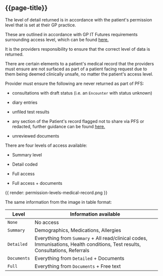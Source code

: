 ## {{page-title}}

The level of detail returned is in accordance with the patient's permission level that is set at their GP practice. 

These are outlined in accordance with GP IT Futures requirements surrounding access level, which can be found [here.](https://gpitbjss.atlassian.net/wiki/spaces/DCSDCS/pages/1391134394/View+Record+-+Citizen+-+Standard+v1.0.2)

It is the providers responsibility to ensure that the correct level of data is returned.

There are certain elements to a patient's medical record that the providers must ensure are not surfaced as part of a patient facing request due to them being deemed clinically unsafe, no matter the patient's access level. 

Provider must ensure the following are never returned as part of PFS:

* consultations with draft status (i.e. an `Encounter` with status unknown)

* diary entries

* unfiled test results

* any section of the Patient's record flagged not to share via PFS or redacted, further guidance can be found [here.](https://simplifier.net/guide/GP-Connect-Patient-Facing-Access-Record/Home/Design/Redactions?version=current)

* unreviewed documents


There are four levels of access available:

* Summary level

* Detail coded

* Full access

* Full access + documents

{{ render: permission-levels-medical-record.png }}

The same information from the image in table format:

| Level       | Information available                                                                                                          |
| -----       | ---------------------                                                                                                          |
| `None`      | No access                                                                                                                      |
| `Summary`   | Demographics, Medications, Allergies                                                                                           |
| `Detailed`  | Everything from `Summary` + All read/clinical codes, Immunisations, Health conditions, Test results, Consultations, Referrals |
| `Documents` | Everything from `Detailed` + Documents                                                                                         |
| `Full`      | Everything from `Documents` + Free text                                                                                        |

